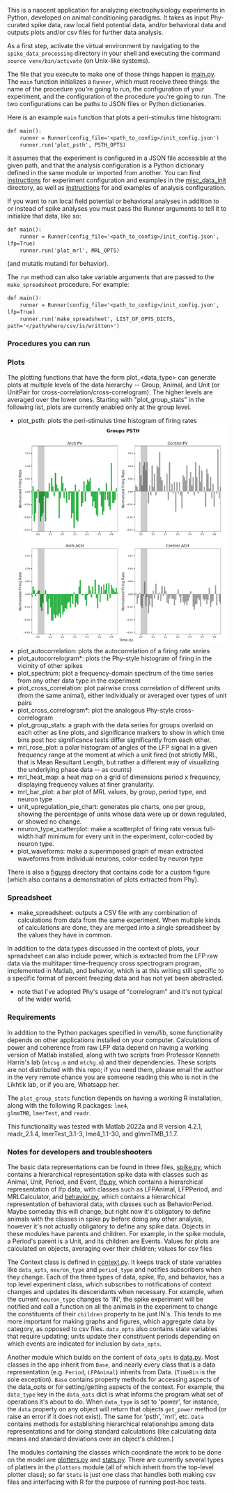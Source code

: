 This is a nascent application for analyzing electrophysiology experiments in Python, developed on animal conditioning 
paradigms.  It takes as input Phy-curated spike data, raw local field potential data, and/or behavioral data and outputs 
plots and/or csv files for further data analysis. 

As a first step, activate the virtual environment by navigating to the `spike_data_processing` directory in your shell 
and executing the command `source venv/bin/activate` (on Unix-like systems).

The file that you execute to make one of those things happen is [main.py](main.py). The `main` function initializes a 
`Runner`, which must receive three things: the name of the procedure you're going to run, the configuration of your 
experiment, and the configuration of the procedure you're going to run.  The two configurations can be paths to JSON 
files or Python dictionaries.  

Here is an example `main` function that plots a peri-stimulus time histogram:
```
def main():
    runner = Runner(config_file='<path_to_config>/init_config.json')
    runner.run('plot_psth', PSTH_OPTS)
```
It assumes that the experiment is configured in a JSON file accessible at the given path, and that the analysis 
configuration is a Python dictionary defined in the same module or imported from another. 
You can find [instructions](misc_data_init/experiment_config_howto.md) for experiment 
configuration and examples in the [misc_data_init](misc_data_init) directory, as well as 
[instructions](misc_data_init/analysis_config_howto.md) for and examples of analysis configuration.

If you want to run local field potential or behavioral analyses in addition to or instead of spike analyses you must 
pass the Runner arguments to tell it to initialize that data, like so:

```
def main():
    runner = Runner(config_file='<path_to_config>/init_config.json', lfp=True)
    runner.run('plot_mrl', MRL_OPTS)
```
(and mutatis mutandi for behavior).

The `run` method can also take variable arguments that are passed to the `make_spreadsheet` procedure.  For example:

```
def main():
    runner = Runner(config_file='<path_to_config>/init_config.json', lfp=True)
    runner.run('make_spreadsheet', LIST_OF_OPTS_DICTS, path='</path/where/csv/is/written>')
```

### Procedures you can run

### Plots

The plotting functions that have the form plot_<data_type> can generate plots at multiple levels of the data hierarchy -- 
Group, Animal, and Unit (or UnitPair for cross-correlation/cross-correlogram). The higher levels are averaged over the 
lower ones. Starting with "plot_group_stats" in the following list, plots are currently enabled only at the group level.

- plot_psth: plots the peri-stimulus time histogram of firing rates
![a sample psth plot by groups](sample_images/psth_group.png)
- plot_autocorrelation: plots the autocorrelation of a firing rate series
- plot_autocorrelogram*: plots the Phy-style histogram of firing in the vicinity of other spikes
- plot_spectrum: plot a frequency-domain spectrum of the time series from any other data type in the experiment
- plot_cross_correlation: plot pairwise cross correlation of different units (from the same animal), either individually 
or averaged over types of unit pairs
- plot_cross_correlogram*: plot the analogous Phy-style cross-correlogram
- plot_group_stats: a graph with the data series for groups overlaid on each other as line plots, and significance 
markers to show in which time bins post hoc significance tests differ significantly from each other.
- mrl_rose_plot: a polar histogram of angles of the LFP signal in a given frequency range at the moment at which a unit 
fired (not strictly MRL, that is Mean Resultant Length, but rather a different way of visualizing the underlying phase 
data -- as counts)
- mrl_heat_map: a heat map on a grid of dimensions period x frequency, displaying frequency values at finer granularity.
- mrl_bar_plot: a bar plot of MRL values, by group, period type, and neuron type
- unit_upregulation_pie_chart: generates pie charts, one per group, showing the percentage of units whose data were 
up or down regulated, or showed no change.
- neuron_type_scatterplot: make a scatterplot of firing rate versus full-width half minimum for every unit in the 
experiment, color-coded by neuron type.
- plot_waveforms: make a superimposed graph of mean extracted waveforms from individual neurons, color-coded by neuron 
type 

There is also a [figures](/figures) directory that contains code for a custom figure (which also contains a 
demonstration of plots extracted from Phy).

### Spreadsheet

- make_spreadsheet: outputs a CSV file with any combination of calculations from data from the same experiment. When 
multiple kinds of calculations are done, they are merged into a single spreadsheet by the values they have in common.

In addition to the data types discussed in the context of plots, your spreadsheet can also include power, which is 
extracted from the LFP raw data via the multitaper time-frequency cross spectrogram program, implemented in Matlab, and 
behavior, which is at this writing still specific to a specific format of percent freezing data and has not yet been
abstracted.

* note that I've adopted Phy's usage of "correlogram" and it's not typical of the wider world.

### Requirements

In addition to the Python packages specified in venv/lib, some functionality depends on other applications installed on 
your computer.  Calculations of power and coherence from raw LFP data depend on having a working version of Matlab 
installed, along with two scripts from Professor Kenneth Harris's lab (`mtcsg.m` and `mtchg.m`) and their dependencies.
These scripts are not distributed with this repo; if you need them, please email the author in the very remote chance 
you are someone reading this who is not in the Likhtik lab, or if you are, Whatsapp her.

The `plot_group_stats` function depends on having a working R installation, along with the following R packages: `lme4`,  
`glmmTMB`, `lmerTest`, and `readr`.  

This functionality was tested with Matlab 2022a and R version 4.2.1, readr_2.1.4, lmerTest_3.1-3, lme4_1.1-30, and 
glmmTMB_1.1.7. 


### Notes for developers and troubleshooters

The basic data representations can be found in three files, [spike.py](spike.py), which contains a hierarchical 
representation spike data with classes such as Animal, Unit, Period, and Event, [lfp.py](lfp.py), which contains a 
hierarchical representation of lfp data, with classes such as LFPAnimal, LFPPeriod, and MRLCalculator, and 
[behavior.py](behavior.py), which contains a hierarchical representation of behavioral data, with classes such as 
BehaviorPeriod.  Maybe someday this will change, but right now it's obligatory to define animals with the classes in 
spike.py before doing any other analysis, however it's not actually obligatory to define any spike data. Objects in 
these modules have parents and children.  For example, in the spike module, a Period's parent is a Unit, and its 
children are Events.  Values for plots are calculated on objects, averaging over their children; values for csv files

The Context class is defined in [context.py](context.py).  It keeps track of state variables like `data_opts`, 
`neuron_type` and `period_type` and notifies subscribers when they change. Each of the three types of data, spike, lfp, 
and behavior, has a top level experiment class, which subscribes to notifications of context changes and updates its 
descendants when necessary.  For example, when the current `neuron_type` changes to 'IN', the spike experiment will be 
notified and call a function on all the animals in the experiment to change the constituents of their `children` 
property to be just IN's.  This tends to me more important for making graphs and figures, which aggregate data by 
category, as opposed to csv files. `data_opts` also contains state variables that require updating; units update their 
constituent periods depending on which events are indicated for inclusion by `data_opts`.

Another module which builds on the content of `data_opts` is [data.py](data.py).  Most classes in the app inherit from 
`Base`, and nearly every class that is a data representation (e.g. `Period`, `LFPAnimal`) inherits from Data. (`TimeBin` 
is the sole exception).  `Base` contains property methods for accessing aspects of the data_opts or for setting/getting
aspects of the context.  For example, the `data_type` key in the `data_opts` dict is what informs the program what set 
of operations it's about to do. When `data_type` is set to 'power', for instance, the `data` property on any object will
return that objects `get_power` method (or raise an error if it does not exist).  The same for 'psth', 'mrl', etc. 
`Data` contains methods for establishing hierarchical relationships among data representations 
and for doing standard calculations (like calculating data means and standard deviations over an object's children.)

The modules containing the classes which coordinate the work to be done on the model are [plotters.py](plotters.py) and 
[stats.py](stats.py).  There are currently several types of platters in the `plotters` module (all of which inherit from
the top-level plotter class); so far `Stats` is just one class that handles both making csv files and interfacing with 
R for the purpose of running post-hoc tests.





